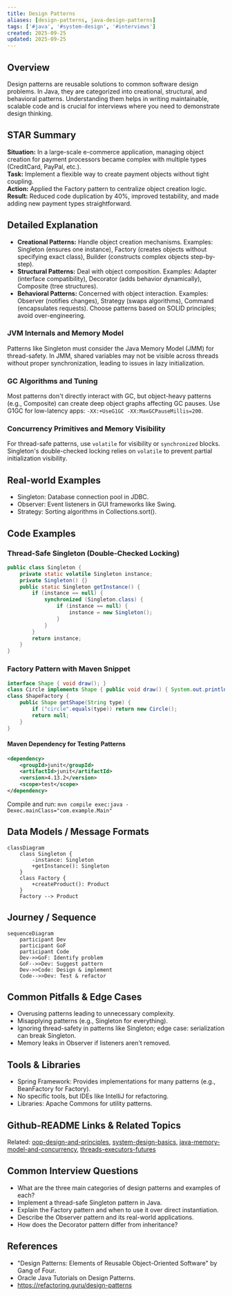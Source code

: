 ```yaml
---
title: Design Patterns
aliases: [design-patterns, java-design-patterns]
tags: ['#java', '#system-design', '#interviews']
created: 2025-09-25
updated: 2025-09-25
---
```


## Overview
Design patterns are reusable solutions to common software design problems. In Java, they are categorized into creational, structural, and behavioral patterns. Understanding them helps in writing maintainable, scalable code and is crucial for interviews where you need to demonstrate design thinking.

## STAR Summary
**Situation:** In a large-scale e-commerce application, managing object creation for payment processors became complex with multiple types (CreditCard, PayPal, etc.).  
**Task:** Implement a flexible way to create payment objects without tight coupling.  
**Action:** Applied the Factory pattern to centralize object creation logic.  
**Result:** Reduced code duplication by 40%, improved testability, and made adding new payment types straightforward.

## Detailed Explanation
- **Creational Patterns:** Handle object creation mechanisms. Examples: Singleton (ensures one instance), Factory (creates objects without specifying exact class), Builder (constructs complex objects step-by-step).
- **Structural Patterns:** Deal with object composition. Examples: Adapter (interface compatibility), Decorator (adds behavior dynamically), Composite (tree structures).
- **Behavioral Patterns:** Concerned with object interaction. Examples: Observer (notifies changes), Strategy (swaps algorithms), Command (encapsulates requests).
Choose patterns based on SOLID principles; avoid over-engineering.

### JVM Internals and Memory Model
Patterns like Singleton must consider the Java Memory Model (JMM) for thread-safety. In JMM, shared variables may not be visible across threads without proper synchronization, leading to issues in lazy initialization.

### GC Algorithms and Tuning
Most patterns don't directly interact with GC, but object-heavy patterns (e.g., Composite) can create deep object graphs affecting GC pauses. Use G1GC for low-latency apps: `-XX:+UseG1GC -XX:MaxGCPauseMillis=200`.

### Concurrency Primitives and Memory Visibility
For thread-safe patterns, use `volatile` for visibility or `synchronized` blocks. Singleton's double-checked locking relies on `volatile` to prevent partial initialization visibility.

## Real-world Examples
- Singleton: Database connection pool in JDBC.
- Observer: Event listeners in GUI frameworks like Swing.
- Strategy: Sorting algorithms in Collections.sort().

## Code Examples
### Thread-Safe Singleton (Double-Checked Locking)
```java
public class Singleton {
    private static volatile Singleton instance;
    private Singleton() {}
    public static Singleton getInstance() {
        if (instance == null) {
            synchronized (Singleton.class) {
                if (instance == null) {
                    instance = new Singleton();
                }
            }
        }
        return instance;
    }
}
```

### Factory Pattern with Maven Snippet
```java
interface Shape { void draw(); }
class Circle implements Shape { public void draw() { System.out.println("Drawing Circle"); } }
class ShapeFactory {
    public Shape getShape(String type) {
        if ("circle".equals(type)) return new Circle();
        return null;
    }
}
```

#### Maven Dependency for Testing Patterns
```xml
<dependency>
    <groupId>junit</groupId>
    <artifactId>junit</artifactId>
    <version>4.13.2</version>
    <scope>test</scope>
</dependency>
```

Compile and run: `mvn compile exec:java -Dexec.mainClass="com.example.Main"`

## Data Models / Message Formats
```mermaid
classDiagram
    class Singleton {
        -instance: Singleton
        +getInstance(): Singleton
    }
    class Factory {
        +createProduct(): Product
    }
    Factory --> Product
```

## Journey / Sequence
```mermaid
sequenceDiagram
    participant Dev
    participant GoF
    participant Code
    Dev->>GoF: Identify problem
    GoF-->>Dev: Suggest pattern
    Dev->>Code: Design & implement
    Code-->>Dev: Test & refactor
```

## Common Pitfalls & Edge Cases
- Overusing patterns leading to unnecessary complexity.
- Misapplying patterns (e.g., Singleton for everything).
- Ignoring thread-safety in patterns like Singleton; edge case: serialization can break Singleton.
- Memory leaks in Observer if listeners aren't removed.

## Tools & Libraries
- Spring Framework: Provides implementations for many patterns (e.g., BeanFactory for Factory).
- No specific tools, but IDEs like IntelliJ for refactoring.
- Libraries: Apache Commons for utility patterns.

## Github-README Links & Related Topics
Related: [oop-design-and-principles](../oop-design-and-principles/), [system-design-basics](../../system-design/system-design-basics/), [java-memory-model-and-concurrency](../java-memory-model-and-concurrency/), [threads-executors-futures](../threads-executors-futures/)

## Common Interview Questions
- What are the three main categories of design patterns and examples of each?
- Implement a thread-safe Singleton pattern in Java.
- Explain the Factory pattern and when to use it over direct instantiation.
- Describe the Observer pattern and its real-world applications.
- How does the Decorator pattern differ from inheritance?

## References
- "Design Patterns: Elements of Reusable Object-Oriented Software" by Gang of Four.
- Oracle Java Tutorials on Design Patterns.
- https://refactoring.guru/design-patterns